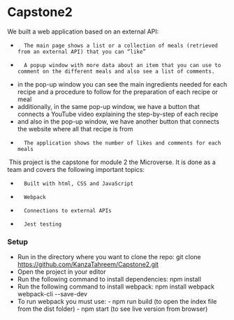 # Capstone2
 
We built a web application based on an external API:
-   	The main page shows a list or a collection of meals (retrieved from an ­external API) that you can “like”
-   	A popup window with more data about an item that you can use to comment on the different meals and also see a list of comments.
-    in the pop-up window you can see the main ingredients needed for each recipe and a procedure to follow for the preparation of each recipe or meal
-    additionally, in the same pop-up window, we have a button that connects a YouTube video explaining the step-by-step of each recipe
-    and also in the pop-up window, we have another button that connects the website where all that recipe is from
-   	The application shows the number of likes and comments for each meals
­
This project is the capstone for module 2 the Microverse. It is done as a team and covers the following important topics:
 
-       Built with html, CSS and JavaScript
-   	Webpack
-   	Connections to external APIs
-       Jest testing
### Setup
 
- Run in the directory where you want to clone the repo: git clone https://github.com/KanzaTahreem/Capstone2.git
- Open the project in your editor
- Run the following command to install dependencies: npm install
- Run the following command to install webpack: npm install webpack webpack-cli --save-dev
- To run webpack you must use:
        	- npm run build (to open the index file from the dist folder)
        	- npm start (to see live version from browser)
